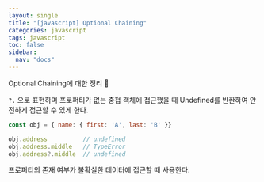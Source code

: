 ```yaml
---
layout: single
title: "[javascript] Optional Chaining"
categories: javascript
tags: javascript
toc: false
sidebar:
  nav: "docs"
---
```


 Optional Chaining에 대한 정리 📕



`?.` 으로 표현하며 프로퍼티가 없는 중첩 객체에 접근했을 때 Undefined를 반환하여 안전하게 접근할 수 있게 한다.

```javascript
const obj = { name: { first: 'A', last: 'B' }}

obj.address			 // undefined
obj.address.middle	 // TypeError
obj.address?.middle  // undefined
```

프로퍼티의 존재 여부가 불확실한 데이터에 접근할 때 사용한다.

